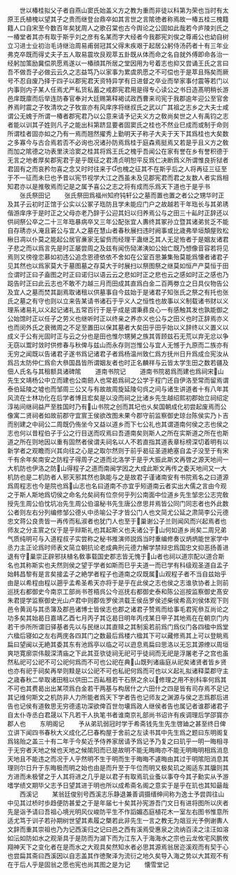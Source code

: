 <!-- { "loadSidebar": true } -->
　　世以椿桂拟父子者自燕山窦氏始盖义方之教为重而非徒以科第为荣也当时有太原王氏植槐以望其子之贵而继登台鼎卒如其言世之言隂徳者称焉故一椿五桂三槐籍籍人口自宋至今数百年矣犹周人之歌召棠也古今舆论之公固如此哉若今庐陵刘氏之一椿堂者其亦有取于斯乎刘之彦有名某而字大经者今我郡宪刘俟之尊甫公也幼自树立习进士业初治毛诗继治周易甫弱冠其父得末疾艰于起居公躬侍汤药者十有三年业弗克卒既而得丈夫子五人取易震坎艮观萃五卦既从体而命之名自就外傅即命各治一经躬加策励冀偿夙愿焉遂以一椿顔其所居之堂因用为号着志也抑又尝诵王氏之言曰吾不做吾子必做云云久之志益笃乃以家事为累虞夙愿之不可偿也于是萃且殇矣而厥号不忍自废乃择于四子以郡宪君天资特异学有日进督之卒业而举家事付震等若门以内事则内子某人任焉尤严私货私蓄之戒郡宪君用是得专心读公之书日造髙明稍长游邑庠既廪而后举连防春官奉对大廷赐第释褐试政西曹来司宪于我郡逾年迎公至官舍养焉时震之子牧清坎之子牧宣亦有风庠序将继叔氏之武以广其祖之志乡之大夫士咸谓公无媿于所谓一椿者郡宪君乃以公意来请予记夫义方之敎尚矣世之人有禹钧之志者能以训其子姓则凡子之能出科第跻显要者固窦氏之桂也不然业巳成而或制于命则所谓桂者固亦如之乃有一焉而翘然擢秀上勤明天子称子大夫于天下其爲桂也大矣数之多寡今与古合焉若否不必询也况诸孙防焉爲桂于庭森焉挺焉又若是乎且义方之敎而加之隂德之功表里浃洽窦之桂其将爲王氏之槐乎吾闻公在家有誉在乡有誉积德于无言之地者厚矣郡宪君于是乎既征之君清贞明恕平反爲仁决断爲义所谓惟良折狱者君固有之而哀矜勿喜之念又时时往来于也槐之征其不在斯乎后之人将再征三征至于不一征而未巳也予昔以宪节视学大江之西虽未及见郡宪君而君之友数人者实爲相知君亦以是推敬焉而记是之属予喜公之志之将有成而乐爲天下道也于是乎书
　　张氏祭田记
　　张氏祭田爲福州知府钝轩公之墓而置也置之者公之甥华时正及其子云初时正馆于公实以公冢子珤防且学未能应门户之故越若干年珤长与其弟琇偕游庠序于是时正之父母亦老乃辞于公迎其妇以归养焉公与之田三十畆时正辞还以供祠祭公卒之二十三年珤暴病卒又三年公配张宜人夀终其冢孙立暨其诸弟贫乏不能自存琇亦乆淹且窘公与宜人之墓在慧山者春秋展扫违时阙事或比歳弗举垣頽屋败松楸日凋以仆莫之能起公居官亷家无留赀而经理干蛊继乏其人无足恠者于是姻友诸君子悲之而以爲言先是时正屡尝周之及兹有闻伤恸涕洟如公始亡既乃想像音容若将见焉则又徬徨恋慕如初违公追念恩德依依不舍如在公室百思兼集殆莫能爲懐者诸君子见其然也以爲家莫大于墓图墓之存莫大于时展扫以祭图祭之继莫如恒产产莫恒于田佥谓时正曰子盍图之时正曰诺归以语云云之悲如时正之悲也云之感如时正之感也乃跽告时正曰此云志也不敢不力越三月而田成其直爲白金二百两劵立之日具仪物告公及宜人之墓而焚其副焉取诸租以供墓事自今兹始于是诸君子知张氏之祭之有托也张氏之墓之有守也则以立来告某请书诸石于乎义人之恒性也故事以义制载诸书财以义理系诸易礼以义起记诸礼五常百行于是乎成是谓秉彞良心一有感触其发也孰能御之公始馆时正以任子之劳义也继听时正以终亲之养亦义也公与之田义也时正辞焉亦义也而闵外氏之衰微周之不足至置田以保其墓者大矣田乎田乎始以义辞终以义置义以成义于公有光固时正与云之分也是田也惟尔甥舅之族其胥顾兹石无荒以弃无忿以争无窃以鬻时敛时供修春与秋俾与兹山而永存则岂惟公与宜人无憾于九原而二族亦有无穷之闻既以告诸君子遂书爲记诸君子者爲杨温州致仁爲方抚州日升爲成佥宪汝从爲吕太防仲仁爲俞大叅国昌皆所谓姻友者也时正名麟祥与云皆太学生田之数若疆及佃人氏名与其租额具诸碑隂
　　道南书院记
　　道南书院曷爲而建也爲祠宋山先生文靖杨公中立而建也公南劒人也常曷爲祠之公学于程门还自伊洛至常而留焉谓泰伯延陵之墟也而邹周三公又与有故故周旋延陵句呉之间与诸生讲道者十有八年其风流在士林功化在后学者博且宏矣是以没而祠之比诸乡先生越绍熙初郡始立祠绍定淳祐间继祠益严至胜国时乃有山书院之创而其圮也乆矣国朝成化初尝起废焉而公像寓二贤祠者如故前郡守宜賔王侯欲改图未果今郡守前监察御史琼台陈侯实乃卜吉而别建之中祠公二周既仍侑坐今又益以道乡而下七公礼也其谓道南何侯之志也侯之志也何以昔程伯子于公之行目送而叹焉曰吾道南矣则斯人之所在实斯道之所在也斯道之所在则地因以重有固然者侯谓夫祠名以人不若直指其道表章标榜深切着明有以新学者之观瞻而兴其向往之心是之取尔然则于前乎曷征圣道絶塞自孟子没至于有宋千有余年矣南安之防程子得周子之道而北洛学于是乎大振此斯文再啓之源天地间一大机防也伊洛之防山得程子之道而南闽学因之大成此斯文再传之委天地间又一大机防也是二机防者人邪天邪其然也孰能与之是故君子谨诸南安有书院焉名之曰道源爲周程志也今是院也爲山志也名曰道南不亦宜乎矧道南云者实出大儒之言由今观之于斯人斯地爲切侯之命名允矣祠有位奈何乎列公南面中位道乡先生邹忠公志完敎授先生周公伯忱坑冶先生周公伯温秘书先生唐公彦思并焉皆公同门同志者也外此数公者则左右分列编修邹公德乆中丞喻公子才皆公门人也文简尤公延之肃简李公元德忠文蒋公良贵皆一再传而私淑者也犹门人也至于巢谢公子兰则闻风而兴起焉者也师友之分主賔之仪于是乎辩斯礼也其起斯义也夫诸公于山何如道乡尚矣二周兄弟气质纯明可与入道程叔子实尝称之秘书推演师説爲当时重编修奏议炳炳能世家学中丞力主正论爲时师表文简立朝抗论老成典刑元德力解学禁辩忠爲国忠文抑恶扬善进退有守巢崇正辟邪扶植名敎事载国史郡志皆无愧于山者也祠以道宗配以道合斯名也其称斯实也夫然则侯之望于学者如斯而巳乎夫道一而已学有科级观圣道自孟子始韩昌黎有是言矣接孟子之絶学者程子也道南之叹既属山观程子者不当自兹始乎由是以希程由程以遡乎孟希圣希天亦将于是乎在此侯之志也侯之志谁欤协者上则前巡抚右都御史今南京工部尚书苍梧呉公今巡抚右都御史泰和陈公巡按监察御史髙安朱君提学监察御史光山卢君中则郡佐罗侯洪载王侯岳罗侯述柴侯希高刘侯体观下则邑令黄润与其丞簿及郡邑诸博士皆侯志也郡之诸君子赞焉而给事毛君宪叅互尚论之功多矣其始曷日嘉靖乙酉七月丙子其讫曷日明年丙戌某日甲子其地焉在在朝京门内若干歩所所谓旧驿基者先以与民继以其直赎之其制奚若前爲门爲仪门各四楹中爲堂六楹后寝如之左右两庑各四其门之数最后爲楼六楹其下可以藏修焉其上可以登眺焉扁曰望闽以无絶其委其东有池爲亭以临之可以逰息焉扁曰思洛以无忘其源缭以周垣爽垲寛廓崇伟靓深清庙之下此其亚欤徒祠无祀可乎徒祠而无祀是浮屠老子之宫也虽然私祀可公祀不可公祀何爲而不可也公祀在典山既列诸庙庭从祀矣诸贤者皆乡贤也亦有祀于祠矣再举则黩是以公祀不可也私祀何爲而可也以义起礼拟诸释菜郡守主之歳春秋二举取诸田租以供田二百畆租若干石祭之余以修理之用不别科率何爲其不可也其费曷出出某项爲白金若干两基与构居什之六田什之四是皆有司存焉不足记其记维何斯文之机防非人力所能者爲天下学者告也记师友之渊源与侯之志爲郡后进告也记侯有道敎思无穷德逺功深欲俾百世勿壊爲政人继侯者告也属记者谁郡诸君子自太仆寺丞白君晟以下凡若干人执笔书者谁南京礼部尚书诏许有疾调理后学邵寳亦郡人也
　　东明阁记
　　予从弟玑弱冠时学于希斋钱先生先生啓廸之甚至终日俾立讲下闻四书春秋大义成化乙巳春构屋于舍前之左读书其中先生爲之题曰东明阁复爲铭贻之盖三十有二年于今矣近予侍养家居请予爲记予乃复之曰玑乎一明一晦相寻于无穷者天地之候也天地之候隂阳而已是故明不能无晦晦亦不能无明晦明相爲消息天地且不能违之而况于人乎然明不生于明而生于晦晦不遽晦由其过于明隂阳消息其理则尔日升于东晦极而明之始也由是而升至于午位而明又极矣玑之阁适东其牖则其方进而未极譬之于人其将进之几乎是以君子有取焉玑业蚤以事夺今其子勳实从予游嗜学绩文期毕父志予日望其进于明也所以成希斋名阁之意实于是乎在玑也其知朂哉
　　西溪记
　　某翁廷俊别号西溪志乐静退兼善调摄缙绅间称为逸士予尝舆往山中见其过桥时歩趋便防甚爱之于是年届七十矣其孙宪游吾门文日有进将图所以庆者先是诣予请曰吾祖心境光明风仪峻防平生不作謟媚态庭植花木一室左右图书惟意所适尤笃于训子若孙期树世望其素履之槩若此非先生一言之教无为爼豆光予例谢夀人文辞而重其崇祖也乃为记西溪归之记曰邑之西有溪焉受惠泉之流纳百渎之注汪如溶如沄如防如水之观渐具于是防而为湖下而为江东入于海海水之宗也云龙攸宅风鹏攸翔神天下之变化者在是而水之大观具矣然知水者必思其源焉翁居迩溪观而有契于心也尝扁其斋曰西溪因以自志盖其作徳聚泽为流衍之地久矣导入海之势以大其观不有在于后人乎是固翁之愿也宪也尚其图之是为记
　　懐雪堂记
